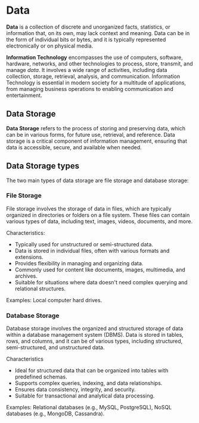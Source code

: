 # Data

**Data** is a collection of discrete and unorganized facts, statistics, or information that, on its own, may lack context and meaning. Data can be in the form of individual bits or bytes, and it is typically represented electronically or on physical media.

 **Information Technology** encompasses the use of computers, software, hardware, networks, and other technologies to process, store, transmit, and manage *data*. It involves a wide range of activities, including data collection, storage, retrieval, analysis, and communication. Information Technology is essential in modern society for a multitude of applications, from managing business operations to enabling communication and entertainment.

## Data Storage

**Data Storage** refers to the process of storing and preserving data, which can be in various forms, for future use, retrieval, and reference. Data storage is a critical component of information management, ensuring that data is accessible, secure, and available when needed.

## Data Storage types

The two main types of data storage are file storage and database storage:

### File Storage

File storage involves the storage of data in files, which are typically organized in directories or folders on a file system. These files can contain various types of data, including text, images, videos, documents, and more.

Characteristics:

- Typically used for unstructured or semi-structured data.
- Data is stored in individual files, often with various formats and extensions.
- Provides flexibility in managing and organizing data.
- Commonly used for content like documents, images, multimedia, and archives.
- Suitable for situations where data doesn't need complex querying and relational structures.

Examples: Local computer hard drives.

### Database Storage

Database storage involves the organized and structured storage of data within a database management system (DBMS). Data is stored in tables, rows, and columns, and it can be of various types, including structured, semi-structured, and unstructured data.

Characteristics

- Ideal for structured data that can be organized into tables with predefined schemas.
- Supports complex queries, indexing, and data relationships.
- Ensures data consistency, integrity, and security.
- Suitable for transactional and analytical data processing.

Examples: Relational databases (e.g., MySQL, PostgreSQL), NoSQL databases (e.g., MongoDB, Cassandra).
